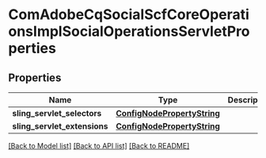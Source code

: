 # ComAdobeCqSocialScfCoreOperationsImplSocialOperationsServletProperties

## Properties
Name | Type | Description | Notes
------------ | ------------- | ------------- | -------------
**sling_servlet_selectors** | [**ConfigNodePropertyString**](ConfigNodePropertyString.md) |  | [optional] 
**sling_servlet_extensions** | [**ConfigNodePropertyString**](ConfigNodePropertyString.md) |  | [optional] 

[[Back to Model list]](../README.md#documentation-for-models) [[Back to API list]](../README.md#documentation-for-api-endpoints) [[Back to README]](../README.md)



